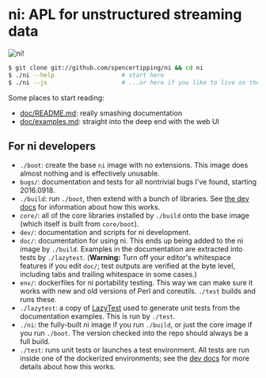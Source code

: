 # ni: APL for unstructured streaming data
![ni!](http://spencertipping.com/ni-chroma-rendering.png)

```sh
$ git clone git://github.com/spencertipping/ni && cd ni
$ ./ni --help                   # start here
$ ./ni --js                     # ...or here if you like to live on the edge
```

Some places to start reading:

- [doc/README.md](doc/README.md): really smashing documentation
- [doc/examples.md](doc/examples.md): straight into the deep end with the web
  UI

## For ni developers
- `./boot`: create the base `ni` image with no extensions. This image does
  almost nothing and is effectively unusable.
- `bugs/`: documentation and tests for all nontrivial bugs I've found, starting
  2016.0918.
- `./build`: run `./boot`, then extend with a bunch of libraries. See [the dev
  docs](dev/) for information about how this works.
- `core/`: all of the core libraries installed by `./build` onto the base
  image (which itself is built from `core/boot`).
- `dev/`: documentation and scripts for ni development.
- `doc/`: documentation for using ni. This ends up being added to the ni image
  by `./build`. Examples in the documentation are extracted into tests by
  `./lazytest`. (**Warning:** Turn off your editor's whitespace features if you
  edit `doc/`; test outputs are verified at the byte level, including tabs and
  trailing whitespace in some cases.)
- `env/`: dockerfiles for ni portability testing. This way we can make sure it
  works with new and old versions of Perl and coreutils. `./test` builds and
  runs these.
- `./lazytest`: a copy of
  [LazyTest](https://github.com/spencertipping/lazytest) used to generate unit
  tests from the documentation examples. This is run by `./test`.
- `./ni`: the fully-built ni image if you run `./build`, or just the core image
  if you run `./boot`. The version checked into the repo should always be a
  full build.
- `./test`: runs unit tests or launches a test environment. All tests are run
  inside one of the dockerized environments; see the [dev docs](dev/) for more
  details about how this works.
